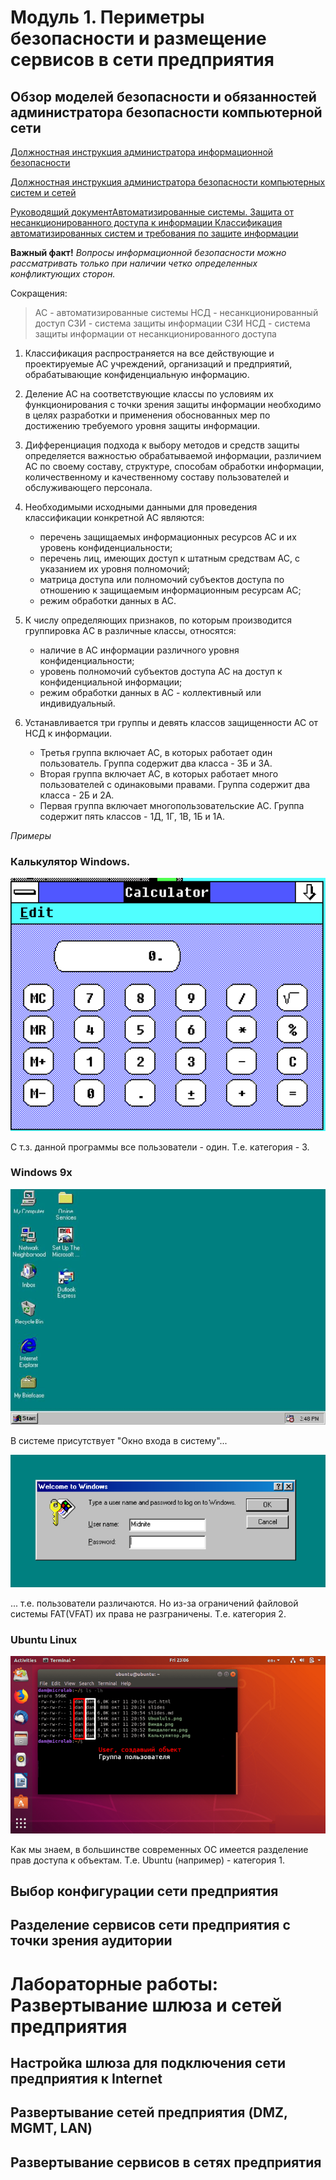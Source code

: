 # Модуль 1. Периметры безопасности и размещение сервисов в сети предприятия

## Обзор моделей безопасности и обязанностей администратора безопасности компьютерной сети

[Должностная инструкция aдминистраторa информационной безопасности](https://clck.ru/RLQU6)

[Должностная инструкция администратора безопасности компьютерных систем и сетей](https://clck.ru/RLQVR)

[Руководящий документАвтоматизированные системы. Защита от несанкционированного доступа к информации Классификация автоматизированных систем и требования по защите информации](https://clck.ru/DXeeB)

**Важный факт!**
*Вопросы информационной безопасности можно рассматривать только 
при наличии четко определенных конфликтующих сторон.*

Сокращения:
> АС - автоматизированные системы
> НСД - несанкционированный доступ
> СЗИ - система защиты информации
> СЗИ НСД - система защиты информации от несанкционированного доступа

1. Классификация распространяется на все действующие и проектируемые АС учреждений, организаций и предприятий, обрабатывающие конфиденциальную информацию.
2. Деление АС на соответствующие классы по условиям их функционирования с точки зрения защиты информации необходимо в целях разработки и применения обоснованных мер по достижению требуемого уровня защиты информации.
3. Дифференциация подхода к выбору методов и средств защиты определяется важностью обрабатываемой информации, различием АС по своему составу, структуре, способам обработки информации, количественному и качественному составу пользователей и обслуживающего персонала.
4. Необходимыми исходными данными для проведения классификации конкретной АС являются:

	* перечень защищаемых информационных ресурсов АС и их уровень конфиденциальности;
	* перечень лиц, имеющих доступ к штатным средствам АС, с указанием их уровня полномочий;
	* матрица доступа или полномочий субъектов доступа по отношению к защищаемым информационным ресурсам АС;
	* режим обработки данных в АС.

1. К числу определяющих признаков, по которым производится группировка АC в различные классы, относятся:

	* наличие в АС информации различного уровня конфиденциальности;
	* уровень полномочий субъектов доступа АС на доступ к конфиденциальной информации;
	* режим обработки данных в АС - коллективный или индивидуальный.

1. Устанавливается три группы и девять классов защищенности АС от НСД к информации.

	- Третья группа включает АС, в которых работает один пользователь. Группа содержит два класса - 3Б и 3А.
	- Вторая группа включает АС, в которых работает много пользователей с одинаковыми правами. Группа содержит два класса - 2Б и 2А.
	- Первая группа включает многопользовательские АС. Группа содержит пять классов - 1Д, 1Г, 1В, 1Б и 1А.

*Примеры*

### Калькулятор Windows.

![Калькулятор](Калькулятор.png)

С т.з. данной программы все пользователи - один. Т.е. категория - 3.

### Windows 9x

![Винда](Винда.png)

В системе присутствует "Окно входа в систему"...

![Виндалогин](Виндалогин.png)

... т.е. пользователи различаются. Но из-за ограничений файловой системы FAT(VFAT) 
их права не разграничены. Т.е. категория 2.

### Ubuntu Linux

![Ubunluls](Ubunluls.png)

Как мы знаем, в большинстве современных ОС имеется разделение прав доступа к объектам. Т.е. Ubuntu (например) - категория 1.


## Выбор конфигурации сети предприятия

## Разделение сервисов сети предприятия с точки зрения аудитории

# Лабораторные работы: Развертывание шлюза и сетей предприятия
## Настройка шлюза для подключения сети предприятия к Internet
## Развертывание сетей предприятия (DMZ, MGMT, LAN)
## Развертывание сервисов в сетях предприятия